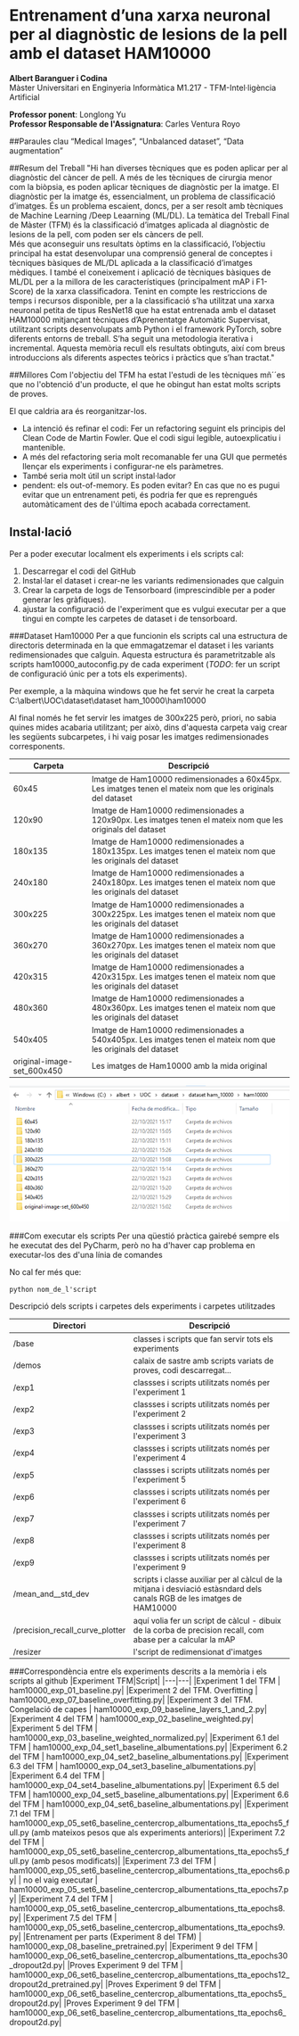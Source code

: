 # Entrenament d’una xarxa neuronal per al diagnòstic de lesions de la pell amb el dataset HAM10000

**Albert Baranguer i Codina**\
Màster Universitari en Enginyeria Informàtica
M1.217 - TFM-Intel·ligència Artificial

**Professor ponent**: Longlong Yu\
**Professor Responsable de l'Assignatura**: Carles Ventura Royo

##Paraules clau
“Medical Images”, “Unbalanced dataset”,  “Data augmentation”

##Resum del Treball
"Hi han diverses tècniques que es poden aplicar per al diagnòstic del càncer de pell. A més  de les tècniques de cirurgia menor com la biòpsia, es poden aplicar tècniques de diagnòstic per la imatge.
El diagnòstic per la imatge és, essencialment, un problema de classificació d’imatges. És un problema escaient, doncs, per a ser resolt amb tècniques de Machine Learning /Deep Leaarning (ML/DL). La temàtica del Treball Final de Màster (TFM) és  la classificació d’imatges aplicada al diagnòstic de lesions de la pell, com poden ser els càncers de pell.  
Més que aconseguir uns resultats òptims en la classificació, l’objectiu principal ha estat desenvolupar una comprensió general de conceptes i tècniques bàsiques de  ML/DL aplicada a la classificació d’imatges mèdiques. I també el coneixement i aplicació de tècniques bàsiques de ML/DL per a la millora de les característiques (principalment mAP i F1-Score) de la xarxa classificadora.
Tenint en compte les restriccions de temps i recursos disponible, per a la classificació s’ha utilitzat una xarxa neuronal petita de tipus ResNet18 que ha estat entrenada amb el dataset HAM10000 mitjançant tècniques d’Aprenentatge Automàtic Supervisat, utilitzant scripts desenvolupats amb Python i el framework PyTorch, sobre diferents entorns de treball. S’ha seguit una metodologia iterativa i incremental. 
Aquesta memòria recull els resultats obtinguts, així com breus introduccions als  diferents aspectes teòrics i pràctics que s’han tractat."

##Millores
Com l'objectiu del TFM ha estat l'estudi de les tècniques mñ´´es que no l'obtenció d'un producte, el que he obingut han estat molts scripts de proves.

El que caldria ara és reorganitzar-los.

- La intenció és refinar el codi: Fer un refactoring seguint els principis del Clean Code de Martin Fowler. Que el codi sigui legible, autoexplicatiu i mantenible. 
- A més del refactoring seria molt recomanable fer una GUI que permetés llençar els experiments i configurar-ne els paràmetres.
- També seria molt útil un script instal·lador
- pendent: els out-of-memory. Es poden evitar? En cas que no es pugui evitar que un entrenament peti, és podria fer que es reprengués automàticament des de l'última epoch acabada correctament.

## Instal·lació
Per a poder executar localment els experiments i els scripts cal:
1. Descarregar el codi del GitHub
2. Instal·lar el dataset i crear-ne les variants redimensionades que calguin 
3. Crear la carpeta de logs de Tensorboard (imprescindible per a poder generar les gràfiques).
4. ajustar la configuració de l'experiment que es vulgui executar per a que tingui en compte les carpetes de dataset i de tensorboard.

###Dataset Ham10000
Per a que funcionin els scripts cal una estructura de directoris determinada en la que emmagatzemar el dataset i les variants redimensionades que calguin.
Aquesta estructura és parametritzable als scripts ham10000_autoconfig.py de cada experiment (_TODO_: fer un script de configuració únic per a tots els experiments).

Per exemple, a la màquina windows que he fet servir he creat la carpeta C:\albert\UOC\dataset\dataset ham_10000\ham10000

Al final només he fet servir les imatges de 300x225 però, priori, no sabia quines mides acabaria utilitzant; per això, dins d'aquesta carpeta vaig crear les següents subcarpetes, i hi vaig posar les imatges redimensionades corresponents.

| Carpeta | Descripció |
|---|---|
| 60x45 | Imatge de Ham10000 redimensionades a 60x45px. Les imatges tenen el mateix nom que les originals del dataset |
| 120x90 | Imatge de Ham10000 redimensionades a 120x90px. Les imatges tenen el mateix nom que les originals del dataset |
| 180x135 | Imatge de Ham10000 redimensionades a 180x135px. Les imatges tenen el mateix nom que les originals del dataset |
| 240x180 | Imatge de Ham10000 redimensionades a 240x180px. Les imatges tenen el mateix nom que les originals del dataset |
| 300x225 | Imatge de Ham10000 redimensionades a 300x225px. Les imatges tenen el mateix nom que les originals del dataset |
| 360x270 | Imatge de Ham10000 redimensionades a 360x270px. Les imatges tenen el mateix nom que les originals del dataset |
| 420x315 | Imatge de Ham10000 redimensionades a 420x315px. Les imatges tenen el mateix nom que les originals del dataset |
| 480x360 | Imatge de Ham10000 redimensionades a 480x360px. Les imatges tenen el mateix nom que les originals del dataset |
| 540x405 | Imatge de Ham10000 redimensionades a 540x405px. Les imatges tenen el mateix nom que les originals del dataset |
| original-image-set_600x450 | Les imatges de Ham10000 amb la mida original |

![Carpetes amb el dataset redimensionat](./resized-folders.png)

###Com executar els scripts
Per una qüestió pràctica gairebé sempre els he executat des del PyCharm, però no ha d'haver cap problema en executar-los des d'una línia de comandes

No cal fer més que:
```
python nom_de_l'script
```

Descripció dels scripts i carpetes dels experiments i carpetes utilitzades

| Directori | Descripció |
|---|---|
|/base | classes i scripts que fan servir tots els experiments |
|/demos | calaix de sastre amb scripts variats de proves, codi descarregat... |
|/exp1 | classses i scripts utilitzats només per l'experiment 1 |
|/exp2 | classses i scripts utilitzats només per l'experiment 2 |
|/exp3 | classses i scripts utilitzats només per l'experiment 3 |
|/exp4 | classses i scripts utilitzats només per l'experiment 4 |
|/exp5 | classses i scripts utilitzats només per l'experiment 5 |
|/exp6 | classses i scripts utilitzats només per l'experiment 6 |
|/exp7 | classses i scripts utilitzats només per l'experiment 7 |
|/exp8 | classses i scripts utilitzats només per l'experiment 8 |
|/exp9 | classses i scripts utilitzats només per l'experiment 9 |
|/mean_and__std_dev | scripts i classe auxiliar per al càlcul de la mitjana i desviació estàsndard dels canals RGB de les imatges de HAM10000 |
|/precision_recall_curve_plotter |aquí volia fer un script de càlcul - dibuix de la corba de precision recall, com abase per a calcular la mAP |
|/resizer | l'script de redimensionat d'imatges|

###Correspondència entre els experiments descrits a la memòria i els scripts al github
|Experiment TFM|Script|
|---|---|
|Experiment 1 del TFM | ham10000_exp_01_baseline.py|
|Experiment 2 del TFM. Overfitting | ham10000_exp_07_baseline_overfitting.py|
|Experiment 3 del TFM. Congelació de capes | ham10000_exp_09_baseline_layers_1_and_2.py|
|Experiment 4 del TFM | ham10000_exp_02_baseline_weighted.py|
|Experiment 5 del TFM | ham10000_exp_03_baseline_weighted_normalized.py|
|Experiment 6.1 del TFM | ham10000_exp_04_set1_baseline_albumentations.py|
|Experiment 6.2 del TFM | ham10000_exp_04_set2_baseline_albumentations.py|
|Experiment 6.3 del TFM | ham10000_exp_04_set3_baseline_albumentations.py|
|Experiment 6.4 del TFM | ham10000_exp_04_set4_baseline_albumentations.py|
|Experiment 6.5 del TFM | ham10000_exp_04_set5_baseline_albumentations.py|
|Experiment 6.6 del TFM | ham10000_exp_04_set6_baseline_albumentations.py|
|Experiment 7.1 del TFM | ham10000_exp_05_set6_baseline_centercrop_albumentations_tta_epochs5_full.py (amb mateixos pesos que als experiments anteriors)|
|Experiment 7.2 del TFM | ham10000_exp_05_set6_baseline_centercrop_albumentations_tta_epochs5_full.py (amb pesos modificats)|
|Experiment 7.3 del TFM | ham10000_exp_05_set6_baseline_centercrop_albumentations_tta_epochs6.py|
| no el vaig executar | ham10000_exp_05_set6_baseline_centercrop_albumentations_tta_epochs7.py|
|Experiment 7.4 del TFM | ham10000_exp_05_set6_baseline_centercrop_albumentations_tta_epochs8.py|
|Experiment 7.5 del TFM | ham10000_exp_05_set6_baseline_centercrop_albumentations_tta_epochs9.py|
|Entrenament per parts (Experiment 8 del TFM) | ham10000_exp_08_baseline_pretrained.py|
|Experiment 9 del TFM | ham10000_exp_06_set6_baseline_centercrop_albumentations_tta_epochs30_dropout2d.py|
|Proves Experiment 9 del TFM | ham10000_exp_06_set6_baseline_centercrop_albumentations_tta_epochs12_dropout2d_pretrained.py|
|Proves Experiment 9 del TFM | ham10000_exp_06_set6_baseline_centercrop_albumentations_tta_epochs5_dropout2d.py|
|Proves Experiment 9 del TFM | ham10000_exp_06_set6_baseline_centercrop_albumentations_tta_epochs6_dropout2d.py|

